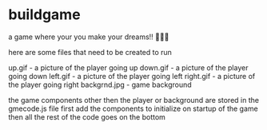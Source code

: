 # buildgame
a game where your you make your dreams!! 🌟🌟🌟

here are some files that need to be created to run

up.gif - a picture of the player going up
down.gif - a picture of the player going down
left.gif - a picture of the player going left
right.gif - a picture of the player going right
backgrnd.jpg - game background

the game components other then the player or background
are stored in the gmecode.js file first add the components to initialize
on startup of the game then all the rest of the code goes on the bottom
